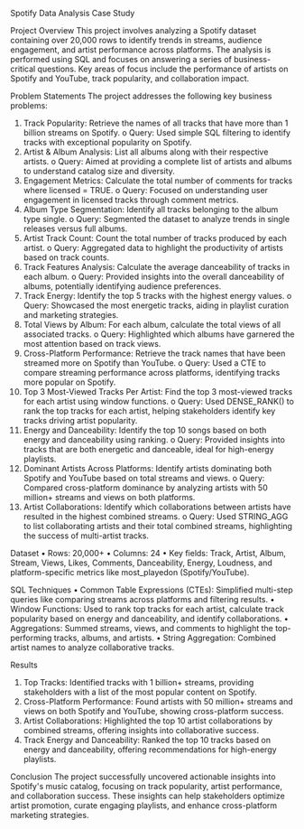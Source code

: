 Spotify Data Analysis Case Study

Project Overview
This project involves analyzing a Spotify dataset containing over 20,000 rows to identify trends in streams, audience engagement, and artist performance across platforms. The analysis is performed using SQL and focuses on answering a series of business-critical questions. Key areas of focus include the performance of artists on Spotify and YouTube, track popularity, and collaboration impact.

Problem Statements
The project addresses the following key business problems:
1.	Track Popularity: Retrieve the names of all tracks that have more than 1 billion streams on Spotify.
o	Query: Used simple SQL filtering to identify tracks with exceptional popularity on Spotify.
2.	Artist & Album Analysis: List all albums along with their respective artists.
o	Query: Aimed at providing a complete list of artists and albums to understand catalog size and diversity.
3.	Engagement Metrics: Calculate the total number of comments for tracks where licensed = TRUE.
o	Query: Focused on understanding user engagement in licensed tracks through comment metrics.
4.	Album Type Segmentation: Identify all tracks belonging to the album type single.
o	Query: Segmented the dataset to analyze trends in single releases versus full albums.
5.	Artist Track Count: Count the total number of tracks produced by each artist.
o	Query: Aggregated data to highlight the productivity of artists based on track counts.
6.	Track Features Analysis: Calculate the average danceability of tracks in each album.
o	Query: Provided insights into the overall danceability of albums, potentially identifying audience preferences.
7.	Track Energy: Identify the top 5 tracks with the highest energy values.
o	Query: Showcased the most energetic tracks, aiding in playlist curation and marketing strategies.
8.	Total Views by Album: For each album, calculate the total views of all associated tracks.
o	Query: Highlighted which albums have garnered the most attention based on track views.
9.	Cross-Platform Performance: Retrieve the track names that have been streamed more on Spotify than YouTube.
o	Query: Used a CTE to compare streaming performance across platforms, identifying tracks more popular on Spotify.
10.	Top 3 Most-Viewed Tracks Per Artist: Find the top 3 most-viewed tracks for each artist using window functions.
o	Query: Used DENSE_RANK() to rank the top tracks for each artist, helping stakeholders identify key tracks driving artist popularity.
11.	Energy and Danceability: Identify the top 10 songs based on both energy and danceability using ranking.
o	Query: Provided insights into tracks that are both energetic and danceable, ideal for high-energy playlists.
12.	Dominant Artists Across Platforms: Identify artists dominating both Spotify and YouTube based on total streams and views.
o	Query: Compared cross-platform dominance by analyzing artists with 50 million+ streams and views on both platforms.
13.	Artist Collaborations: Identify which collaborations between artists have resulted in the highest combined streams.
o	Query: Used STRING_AGG to list collaborating artists and their total combined streams, highlighting the success of multi-artist tracks.

Dataset
•	Rows: 20,000+
•	Columns: 24
•	Key fields: Track, Artist, Album, Stream, Views, Likes, Comments, Danceability, Energy, Loudness, and platform-specific metrics like most_playedon (Spotify/YouTube).

SQL Techniques
•	Common Table Expressions (CTEs): Simplified multi-step queries like comparing streams across platforms and filtering results.
•	Window Functions: Used to rank top tracks for each artist, calculate track popularity based on energy and danceability, and identify collaborations.
•	Aggregations: Summed streams, views, and comments to highlight the top-performing tracks, albums, and artists.
•	String Aggregation: Combined artist names to analyze collaborative tracks.

Results
1.	Top Tracks: Identified tracks with 1 billion+ streams, providing stakeholders with a list of the most popular content on Spotify.
2.	Cross-Platform Performance: Found artists with 50 million+ streams and views on both Spotify and YouTube, showing cross-platform success.
3.	Artist Collaborations: Highlighted the top 10 artist collaborations by combined streams, offering insights into collaborative success.
4.	Track Energy and Danceability: Ranked the top 10 tracks based on energy and danceability, offering recommendations for high-energy playlists.

Conclusion
The project successfully uncovered actionable insights into Spotify's music catalog, focusing on track popularity, artist performance, and collaboration success. These insights can help stakeholders optimize artist promotion, curate engaging playlists, and enhance cross-platform marketing strategies.


